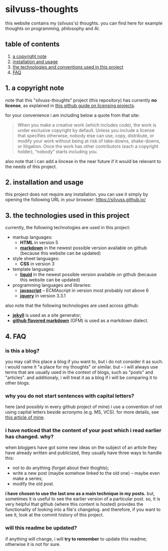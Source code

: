 # silvuss-thoughts

this website contains my (silvuss's) thoughts. you can find here for example thoughts on programming, philosophy and AI.

## table of contents

1. [a copyright note]()
2. [installation and usage]()
3. [the technologies and conventions used in this project]()
4. [FAQ]()

## 1. a copyright note

note that this "silvuss-thoughts" project (this repository) has currently **no license**, as explained in [this github guide on licensing projects](https://choosealicense.com/no-permission/).

for your convenience i am including below a quote from that site:

> When you make a creative work (which includes code), the work is under exclusive copyright by default. Unless you include a license that specifies otherwise, nobody else can use, copy, distribute, or modify your work without being at risk of take-downs, shake-downs, or litigation. Once the work has other contributors (each a copyright holder), “nobody” starts including you.

also note that i can add a lincese in the near future if it would be relevant to the needs of this project.

## 2. installation and usage

this project does not require any installation. you can use it simply by opening the following URL in your browser: https://silvuss.github.io/

## 3. the technologies used in this project

currently, the following technologies are used in this project:
- markup languages:
  - **HTML** in version 5
  - [**markdown**](https://guides.github.com/features/mastering-markdown/) in the newest possible version available on github (because this website can be updated)
- style sheet languages:
  - **CSS** in version 3
- template languages:
  - [**liquid**](https://shopify.github.io/liquid/) in the newest possible version available on github (because this website can be updated)
- programming languages and libraries:
  - [**javascript**](https://developer.mozilla.org/pl/docs/Web/JavaScript) – ECMAscript in version most probably not above 6
  - [**jquery**](https://jquery.com/) in version 3.3.1

also note that the following technologies are used across github:
- [**jekyll**](https://jekyllrb.com/) is used as a site generator;
- [**github flavored markdown**](https://github.github.com/gfm/) (GFM) is used as a markdown dialect.

## 4. FAQ

### is this a blog?

you may call this place a blog if you want to, but i do not consider it as such. i would name it "a place for my thoughts" or similar. but – i will always use terms that are usually used in the context of blogs, such as "posts" and "articles". and additionaly, i will treat it as a blog if i will be comparing it to other blogs.

### why you do not start sentences with capital letters?

here (and possibly in every github project of mine) i use a convention of not using capital letters beside acronyms (e.g. MS, VCS). for more details, see [this article of mine](https://silvuss.github.io/2018/08/01/my-grammar-ortography-writing-style.html).

### i have noticed that the content of your post which i read earlier has changed. why?

when bloggers have got some new ideas on the subject of an article they have already written and publicized, they usually have three ways to handle this:
- not to do anything (forget about their thoghts);
- write a new post (maybe somehow linked to the old one) – maybe even make a series;
- modify the old post.

**i have chosen to use the last one as a main technique in my posts.** but, sometimes it is useful to see the earlier version of a particular post. so, it is very helpful that github (where this content is hosted) provides the functionality of looking into a file's changelog. and therefore, if you want to see it, look at the commit history of this project.

### will this readme be updated?

if anything will change, i will **try to remember** to update this readme; otherwise it is not for sure.

